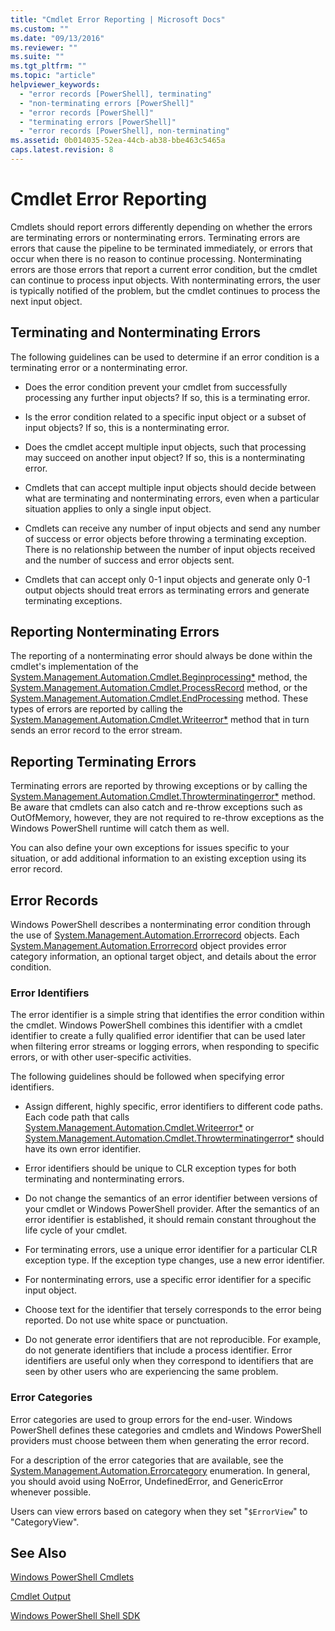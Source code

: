```yaml
---
title: "Cmdlet Error Reporting | Microsoft Docs"
ms.custom: ""
ms.date: "09/13/2016"
ms.reviewer: ""
ms.suite: ""
ms.tgt_pltfrm: ""
ms.topic: "article"
helpviewer_keywords:
  - "error records [PowerShell], terminating"
  - "non-terminating errors [PowerShell]"
  - "error records [PowerShell]"
  - "terminating errors [PowerShell]"
  - "error records [PowerShell], non-terminating"
ms.assetid: 0b014035-52ea-44cb-ab38-bbe463c5465a
caps.latest.revision: 8
---
```

# Cmdlet Error Reporting

Cmdlets should report errors differently depending on whether the errors are terminating errors or nonterminating errors. Terminating errors are errors that cause the pipeline to be terminated immediately, or errors that occur when there is no reason to continue processing. Nonterminating errors are those errors that report a current error condition, but the cmdlet can continue to process input objects. With nonterminating errors, the user is typically notified of the problem, but the cmdlet continues to process the next input object.

## Terminating and Nonterminating Errors

The following guidelines can be used to determine if an error condition is a terminating error or a nonterminating error.

- Does the error condition prevent your cmdlet from successfully processing any further input objects? If so, this is a terminating error.

- Is the error condition related to a specific input object or a subset of input objects? If so, this is a nonterminating error.

- Does the cmdlet accept multiple input objects, such that processing may succeed on another input object? If so, this is a nonterminating error.

- Cmdlets that can accept multiple input objects should decide between what are terminating and nonterminating errors, even when a particular situation applies to only a single input object.

- Cmdlets can receive any number of input objects and send any number of success or error objects before throwing a terminating exception. There is no relationship between the number of input objects received and the number of success and error objects sent.

- Cmdlets that can accept only 0-1 input objects and generate only 0-1 output objects should treat errors as terminating errors and generate terminating exceptions.

## Reporting Nonterminating Errors

The reporting of a nonterminating error should always be done within the cmdlet's implementation of the [System.Management.Automation.Cmdlet.Beginprocessing*](/dotnet/api/System.Management.Automation.Cmdlet.BeginProcessing) method, the [System.Management.Automation.Cmdlet.ProcessRecord](/dotnet/api/System.Management.Automation.Cmdlet.ProcessRecord) method, or the [System.Management.Automation.Cmdlet.EndProcessing](/dotnet/api/System.Management.Automation.Cmdlet.EndProcessing) method. These types of errors are reported by calling the [System.Management.Automation.Cmdlet.Writeerror*](/dotnet/api/System.Management.Automation.Cmdlet.WriteError) method that in turn sends an error record to the error stream.

## Reporting Terminating Errors

Terminating errors are reported by throwing exceptions or by calling the [System.Management.Automation.Cmdlet.Throwterminatingerror*](/dotnet/api/System.Management.Automation.Cmdlet.ThrowTerminatingError) method. Be aware that cmdlets can also catch and re-throw exceptions such as OutOfMemory, however, they are not required to re-throw exceptions as the Windows PowerShell runtime will catch them as well.

You can also define your own exceptions for issues specific to your situation, or add additional information to an existing exception using its error record.

## Error Records

Windows PowerShell describes a nonterminating error condition through the use of [System.Management.Automation.Errorrecord](/dotnet/api/System.Management.Automation.ErrorRecord) objects. Each [System.Management.Automation.Errorrecord](/dotnet/api/System.Management.Automation.ErrorRecord) object provides error category information, an optional target object, and details about the error condition.

### Error Identifiers

The error identifier is a simple string that identifies the error condition within the cmdlet. Windows PowerShell combines this identifier with a cmdlet identifier to create a fully qualified error identifier that can be used later when filtering error streams or logging errors, when responding to specific errors, or with other user-specific activities.

The following guidelines should be followed when specifying error identifiers.

- Assign different, highly specific, error identifiers to different code paths. Each code path that calls [System.Management.Automation.Cmdlet.Writeerror*](/dotnet/api/System.Management.Automation.Cmdlet.WriteError) or [System.Management.Automation.Cmdlet.Throwterminatingerror*](/dotnet/api/System.Management.Automation.Cmdlet.ThrowTerminatingError) should have its own error identifier.

- Error identifiers should be unique to CLR exception types for both terminating and nonterminating errors.

- Do not change the semantics of an error identifier between versions of your cmdlet or Windows PowerShell provider. After the semantics of an error identifier is established, it should remain constant throughout the life cycle of your cmdlet.

- For terminating errors, use a unique error identifier for a particular CLR exception type. If the exception type changes, use a new error identifier.

- For nonterminating errors, use a specific error identifier for a specific input object.

- Choose text for the identifier that tersely corresponds to the error being reported. Do not use white space or punctuation.

- Do not generate error identifiers that are not reproducible. For example, do not generate identifiers that include a process identifier. Error identifiers are useful only when they correspond to identifiers that are seen by other users who are experiencing the same problem.

### Error Categories

Error categories are used to group errors for the end-user. Windows PowerShell defines these categories and cmdlets and Windows PowerShell providers must choose between them when generating the error record.

For a description of the error categories that are available, see the [System.Management.Automation.Errorcategory](/dotnet/api/System.Management.Automation.ErrorCategory) enumeration. In general, you should avoid using NoError, UndefinedError, and GenericError whenever possible.

Users can view errors based on category when they set "`$ErrorView`" to "CategoryView".

## See Also

[Windows PowerShell Cmdlets](./cmdlet-overview.md)

[Cmdlet Output](./types-of-cmdlet-output.md)

[Windows PowerShell Shell SDK](../windows-powershell-reference.md)
